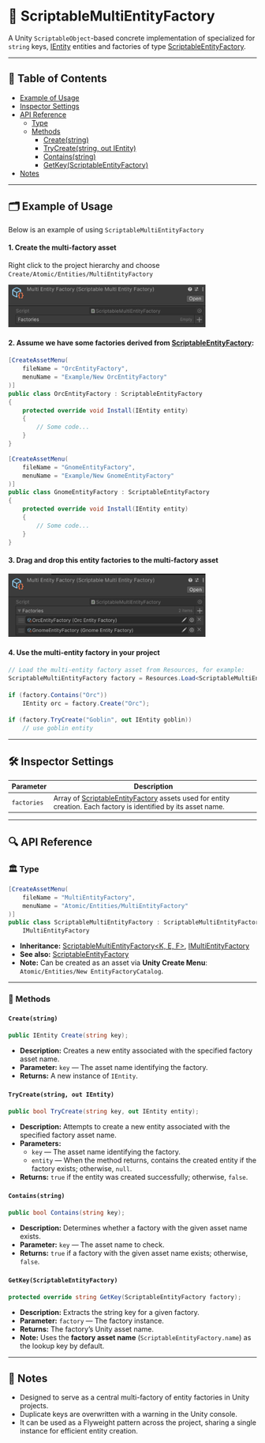 # 🧩 ScriptableMultiEntityFactory

A Unity `ScriptableObject`-based concrete implementation of specialized for `string`
keys, [IEntity](../Entities/IEntity.md) entities and factories of
type [ScriptableEntityFactory](ScriptableEntityFactory.md).

---

## 📑 Table of Contents

- [Example of Usage](#-example-of-usage)
- [Inspector Settings](#-inspector-settings)
- [API Reference](#-api-reference)
    - [Type](#-type)
    - [Methods](#-methods)
        - [Create(string)](#createstring)
        - [TryCreate(string, out IEntity)](#trycreatestring-out-ientity)
        - [Contains(string)](#containsstring)
        - [GetKey(ScriptableEntityFactory)](#getkeyscriptableentityfactory)
- [Notes](#-notes)

---

## 🗂 Example of Usage

Below is an example of using `ScriptableMultiEntityFactory`

#### 1. Create the multi-factory asset

Right click to the project hierarchy and choose `Create/Atomic/Entities/MultiEntityFactory`

<img width="400" height="" alt="Entity component" src="../../Images/ScriptableMultiEntityFactory%20(Empty).png" />

#### 2. Assume we have some factories derived from [ScriptableEntityFactory](ScriptableEntityFactory.md):

```csharp
[CreateAssetMenu(
    fileName = "OrcEntityFactory",
    menuName = "Example/New OrcEntityFactory"
)]
public class OrcEntityFactory : ScriptableEntityFactory
{
    protected override void Install(IEntity entity)
    {
        // Some code...
    }
}
```

```csharp
[CreateAssetMenu(
    fileName = "GnomeEntityFactory",
    menuName = "Example/New GnomeEntityFactory"
)]
public class GnomeEntityFactory : ScriptableEntityFactory
{
    protected override void Install(IEntity entity)
    {
        // Some code...
    }
}
```

#### 3. Drag and drop this entity factories to the multi-factory asset

<img width="400" height="" alt="Entity component" src="../../Images/ScriptableMultiEntityFactory%20(Full).png" />

#### 4. Use the multi-entity factory in your project


```csharp
// Load the multi-entity factory asset from Resources, for example:
ScriptableMultiEntityFactory factory = Resources.Load<ScriptableMultiEntityFactory>("MultiEntityFactory");

if (factory.Contains("Orc"))
    IEntity orc = factory.Create("Orc");

if (factory.TryCreate("Goblin", out IEntity goblin))
    // use goblin entity
```

---

## 🛠 Inspector Settings

| Parameter   | Description                                                                                                                                   |
|-------------|-----------------------------------------------------------------------------------------------------------------------------------------------|
| `factories` | Array of [ScriptableEntityFactory](ScriptableEntityFactory.md) assets used for entity creation. Each factory is identified by its asset name. |

---

## 🔍 API Reference

### 🏛️ Type <div id="-type"></div>

```csharp
[CreateAssetMenu(
    fileName = "MultiEntityFactory",
    menuName = "Atomic/Entities/MultiEntityFactory"
)]
public class ScriptableMultiEntityFactory : ScriptableMultiEntityFactory<string, IEntity, ScriptableEntityFactory>,
    IMultiEntityFactory
```

- **Inheritance:** [ScriptableMultiEntityFactory<K, E, F>](ScriptableMultiEntityFactory%601.md),
  [IMultiEntityFactory](IMultiEntityFactory.md)
- **See also:** [ScriptableEntityFactory](ScriptableEntityFactory.md)
- **Note:** Can be created as an asset via **Unity Create Menu**: `Atomic/Entities/New EntityFactoryCatalog`.

---

### 🏹 Methods

#### `Create(string)`

```csharp
public IEntity Create(string key);
```

- **Description:** Creates a new entity associated with the specified factory asset name.
- **Parameter:** `key` — The asset name identifying the factory.
- **Returns:** A new instance of `IEntity`.

#### `TryCreate(string, out IEntity)`

```csharp
public bool TryCreate(string key, out IEntity entity);
```

- **Description:** Attempts to create a new entity associated with the specified factory asset name.
- **Parameters:**
    - `key` — The asset name identifying the factory.
    - `entity` — When the method returns, contains the created entity if the factory exists; otherwise, `null`.
- **Returns:** `true` if the entity was created successfully; otherwise, `false`.

#### `Contains(string)`

```csharp
public bool Contains(string key);
```

- **Description:** Determines whether a factory with the given asset name exists.
- **Parameter:** `key` — The asset name to check.
- **Returns:** `true` if a factory with the given asset name exists; otherwise, `false`.

#### `GetKey(ScriptableEntityFactory)`

```csharp
protected override string GetKey(ScriptableEntityFactory factory);
```

- **Description:** Extracts the string key for a given factory.
- **Parameter:** `factory` — The factory instance.
- **Returns:** The factory’s Unity asset name.
- **Note:** Uses the **factory asset name** (`ScriptableEntityFactory.name`) as the lookup key by default.

---

## 📝 Notes

- Designed to serve as a central multi-factory of entity factories in Unity projects.
- Duplicate keys are overwritten with a warning in the Unity console.
- It can be used as a Flyweight pattern across the project, sharing a single instance for efficient entity creation.
